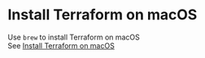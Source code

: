 # Install Terraform on macOS

Use `brew` to install Terraform on macOS </br>
See [Install Terraform on macOS](https://developer.hashicorp.com/terraform/tutorials/aws-get-started/install-cli#install-terraform)
